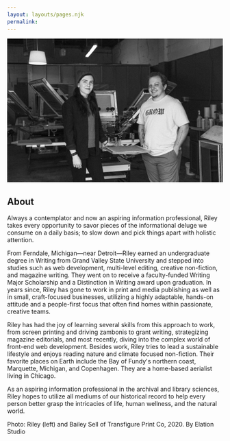 ```yaml
---
layout: layouts/pages.njk
permalink: 
---
```

<img src="/images/transfigure-team.jpg" alt="Transfigure Print Co. team, 2020"> 
<h2 class="about-title">About</h2>
<div class="about">
    Always a contemplator and now an aspiring information professional, Riley takes every opportunity to savor pieces of the informational deluge we consume on a daily basis; to slow down and pick things apart with holistic attention.

From Ferndale, Michigan—near Detroit—Riley earned an undergraduate degree in Writing from Grand Valley State University and stepped into studies such as web development, multi-level editing, creative non-fiction, and magazine writing. They went on to receive a faculty-funded Writing Major Scholarship and a Distinction in Writing award upon graduation. In years since, Riley has gone to work in print and media publishing as well as in small, craft-focused businesses, utilizing a highly adaptable, hands-on attitude and a people-first focus that often find homes within passionate, creative teams.

Riley has had the joy of learning several skills from this approach to work, from screen printing and driving zambonis to grant writing, strategizing magazine editorials, and most recently, diving into the complex world of front-end web development. Besides work, Riley tries to lead a sustainable lifestyle and enjoys reading nature and climate focused non-fiction. Their favorite places on Earth include the Bay of Fundy's northern coast, Marquette, Michigan, and Copenhagen. They are a home-based aerialist living in Chicago.

As an aspiring information professional in the archival and library sciences, Riley hopes to utilize all mediums of our historical record to help every person better grasp the intricacies of life, human wellness, and the natural world.

Photo: Riley (left) and Bailey Sell of Transfigure Print Co, 2020. By Elation Studio
</div>